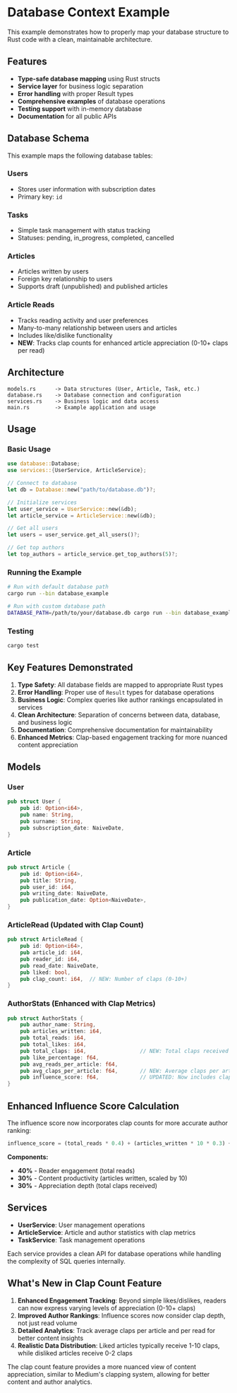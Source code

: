 # Database Context Example

This example demonstrates how to properly map your database structure to Rust code with a clean, maintainable architecture.

## Features

- **Type-safe database mapping** using Rust structs
- **Service layer** for business logic separation
- **Error handling** with proper Result types
- **Comprehensive examples** of database operations
- **Testing support** with in-memory database
- **Documentation** for all public APIs

## Database Schema

This example maps the following database tables:

### Users
- Stores user information with subscription dates
- Primary key: `id`

### Tasks
- Simple task management with status tracking
- Statuses: pending, in_progress, completed, cancelled

### Articles
- Articles written by users
- Foreign key relationship to users
- Supports draft (unpublished) and published articles

### Article Reads
- Tracks reading activity and user preferences
- Many-to-many relationship between users and articles
- Includes like/dislike functionality
- **NEW**: Tracks clap counts for enhanced article appreciation (0-10+ claps per read)

## Architecture

```
models.rs      -> Data structures (User, Article, Task, etc.)
database.rs    -> Database connection and configuration
services.rs    -> Business logic and data access
main.rs        -> Example application and usage
```

## Usage

### Basic Usage

```rust
use database::Database;
use services::{UserService, ArticleService};

// Connect to database
let db = Database::new("path/to/database.db")?;

// Initialize services
let user_service = UserService::new(&db);
let article_service = ArticleService::new(&db);

// Get all users
let users = user_service.get_all_users()?;

// Get top authors
let top_authors = article_service.get_top_authors(5)?;
```

### Running the Example

```bash
# Run with default database path
cargo run --bin database_example

# Run with custom database path
DATABASE_PATH=/path/to/your/database.db cargo run --bin database_example
```

### Testing

```bash
cargo test
```

## Key Features Demonstrated

1. **Type Safety**: All database fields are mapped to appropriate Rust types
2. **Error Handling**: Proper use of `Result` types for database operations
3. **Business Logic**: Complex queries like author rankings encapsulated in services
4. **Clean Architecture**: Separation of concerns between data, database, and business logic
5. **Documentation**: Comprehensive documentation for maintainability
6. **Enhanced Metrics**: Clap-based engagement tracking for more nuanced content appreciation

## Models

### User
```rust
pub struct User {
    pub id: Option<i64>,
    pub name: String,
    pub surname: String,
    pub subscription_date: NaiveDate,
}
```

### Article
```rust
pub struct Article {
    pub id: Option<i64>,
    pub title: String,
    pub user_id: i64,
    pub writing_date: NaiveDate,
    pub publication_date: Option<NaiveDate>,
}
```

### ArticleRead (Updated with Clap Count)
```rust
pub struct ArticleRead {
    pub id: Option<i64>,
    pub article_id: i64,
    pub reader_id: i64,
    pub read_date: NaiveDate,
    pub liked: bool,
    pub clap_count: i64,  // NEW: Number of claps (0-10+)
}
```

### AuthorStats (Enhanced with Clap Metrics)
```rust
pub struct AuthorStats {
    pub author_name: String,
    pub articles_written: i64,
    pub total_reads: i64,
    pub total_likes: i64,
    pub total_claps: i64,                 // NEW: Total claps received
    pub like_percentage: f64,
    pub avg_reads_per_article: f64,
    pub avg_claps_per_article: f64,       // NEW: Average claps per article
    pub influence_score: f64,             // UPDATED: Now includes clap metrics
}
```

## Enhanced Influence Score Calculation

The influence score now incorporates clap counts for more accurate author ranking:

```sql
influence_score = (total_reads * 0.4) + (articles_written * 10 * 0.3) + (total_claps * 0.3)
```

**Components:**
- **40%** - Reader engagement (total reads)
- **30%** - Content productivity (articles written, scaled by 10)
- **30%** - Appreciation depth (total claps received)

## Services

- **UserService**: User management operations
- **ArticleService**: Article and author statistics with clap metrics
- **TaskService**: Task management operations

Each service provides a clean API for database operations while handling the complexity of SQL queries internally.

## What's New in Clap Count Feature

1. **Enhanced Engagement Tracking**: Beyond simple likes/dislikes, readers can now express varying levels of appreciation (0-10+ claps)
2. **Improved Author Rankings**: Influence scores now consider clap depth, not just read volume
3. **Detailed Analytics**: Track average claps per article and per read for better content insights
4. **Realistic Data Distribution**: Liked articles typically receive 1-10 claps, while disliked articles receive 0-2 claps

The clap count feature provides a more nuanced view of content appreciation, similar to Medium's clapping system, allowing for better content and author analytics.
